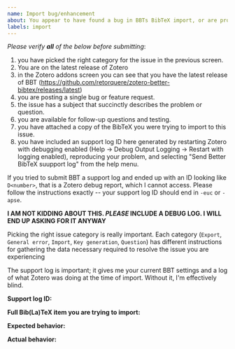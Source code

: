 ```yaml
---
name: Import bug/enhancement
about: You appear to have found a bug in BBTs BibTeX import, or are proposing an enhancement to the import.
labels: import
---
```


*Please verify **all** of the below before submitting*:

1. you have picked the right category for the issue in the previous screen.
2. You are on the latest release of Zotero
3. in the Zotero addons screen you can see that you have the latest release of BBT (https://github.com/retorquere/zotero-better-bibtex/releases/latest)
4. you are posting a single bug or feature request.
5. the issue has a subject that succinctly describes the problem or question.
6. you are available for follow-up questions and testing.
7. you have attached a copy of the BibTeX you were trying to import to this issue.
8. you have included an support log ID here generated by restarting Zotero with debugging enabled (Help -> Debug Output Logging -> Restart with logging enabled), reproducing your problem, and selecting "Send Better BibTeX suupport log" from the help menu.

If you tried to submit BBT a support log and ended up with an ID looking like `D<number>`, that is a Zotero debug report, which I cannot access. Please follow the instructions exactly -- your support log ID should end in `-euc` or `-apse`.

**I AM NOT KIDDING ABOUT THIS. *PLEASE* INCLUDE A DEBUG LOG. I WILL END UP ASKING FOR IT ANYWAY**

Picking the right issue category is really important. Each category (`Export`, `General error`, `Import`, `Key generation`, `Question`) has different instructions for gathering the data necessary required to resolve the issue you are experiencing

The support log is important; it gives me your current BBT settings and a log of what Zotero was doing at the time of import. Without it, I'm effectively blind.


**Support log ID:**

**Full Bib(La)TeX item you are trying to import:**

**Expected behavior:**

**Actual behavior:**


